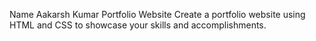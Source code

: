 Name Aakarsh Kumar
Portfolio Website
Create a portfolio website using
HTML and CSS to showcase your
skills and accomplishments.
